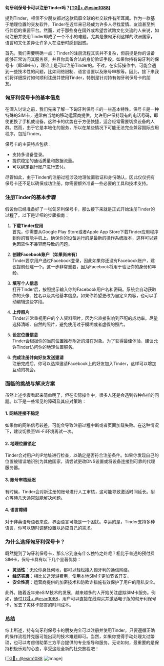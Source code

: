 **匈牙利保号卡可以注册Tinder吗？[[TG💪+ @esim1088](https://t.me/s/esim1088)]**

提到Tinder，相信不少朋友都对这款风靡全球的社交软件有所耳闻。作为一款基于地理位置的交友软件，Tinder在近年来已经成为许多人寻找爱情、友谊甚至旅行伴侣的重要平台。然而，对于那些身在国外或希望尝试跨文化交流的人来说，如何注册并使用Tinder却成了一个不小的难题。尤其是像匈牙利这样的欧洲国家，语言和文化差异让许多人在注册时感到困惑。

首先，我们需要明确一点：Tinder的注册流程其实并不复杂，但前提是你的设备能够正常访问其服务器，并且你具备合法的身份验证手段。如果你持有匈牙利的保号卡（即SIM卡），理论上是可以注册Tinder的。不过，在实际操作中，可能会遇到一些技术性的问题，比如网络限制、语言设置以及账号审核等。因此，接下来我们将详细探讨如何顺利注册并使用Tinder，特别是针对持有匈牙利保号卡的朋友。

### 匈牙利保号卡的基本信息

在深入讨论之前，我们先来了解一下匈牙利保号卡的一些基本特性。保号卡是一种特殊的SIM卡，通常由当地的移动运营商提供，允许用户保持现有的电话号码，即使更换了手机或设备。这种卡的优势在于方便快捷，适合经常需要切换设备的人群。然而，由于它是本地化的服务，所以在某些情况下可能无法完全兼容国际应用程序，包括Tinder。

保号卡的主要特点包括：
- 支持多设备登录。
- 提供稳定的通话质量和数据流量。
- 可以绑定银行账户进行支付。

尽管如此，由于Tinder的注册过程涉及地理位置验证和身份确认，因此仅仅拥有保号卡还不足以确保成功注册。你需要额外准备一些必要的工具和技术支持。

### 注册Tinder的基本步骤

假设你已经准备好了一张匈牙利保号卡，那么接下来就是正式开始注册Tinder的过程了。以下是详细的步骤指南：

1. **下载Tinder应用**  
   首先，你需要从Google Play Store或者Apple App Store下载Tinder应用程序到你的智能手机上。确保你的设备运行的是最新的操作系统版本，这样可以避免因软件不兼容而导致的问题。

2. **创建Facebook账户（如果尚未有）**  
   Tinder要求用户通过Facebook登录，因此如果你还没有Facebook账户，建议提前创建一个。这一步非常重要，因为Facebook将用于验证你的身份和年龄。

3. **填写个人信息**  
   打开Tinder后，按照提示输入你的Facebook用户名和密码。系统会自动获取你的头像、姓名以及其他基本信息。如果你希望更改为自定义内容，也可以手动编辑这些字段。

4. **上传照片**  
   Tinder非常重视用户的个人资料图片，因为它直接影响到匹配的成功率。尽量选择清晰、自然的照片，避免使用过于模糊或者虚假的照片。

5. **设定位置信息**  
   Tinder会根据你的当前位置推荐附近的潜在对象。为了获得最佳体验，建议允许Tinder访问你的地理位置服务。

6. **完成注册并向好友发送邀请**  
   注册完成后，你可以选择邀请Facebook上的好友加入Tinder，这样可以增加互动的机会。

### 面临的挑战与解决方案

虽然上述步骤看起来简单明了，但在实际操作中，很多人还是会遇到各种各样的问题。以下是一些常见的障碍及其应对策略：

#### 1. 网络连接不稳定  
   如果你的网络信号较差，可能会导致注册过程中断或者页面加载失败。在这种情况下，建议切换至Wi-Fi环境再试一次。

#### 2. 地理位置锁定  
   Tinder会对用户的IP地址进行检查，以确定是否符合注册条件。如果你发现自己的位置被错误地识别为其他国家，请尝试更改DNS设置或将设备连接到可靠的代理服务器。

#### 3. 账号审核延迟  
   有时候，Tinder会对新注册的账号进行人工审核，这可能导致激活时间延长。耐心等待几天通常就能解决问题。

#### 4. 语言障碍  
   对于非英语母语者来说，界面语言可能是一个困扰。幸运的是，Tinder支持多种语言，你可以随时调整设置以适应自己的需求。

### 为什么选择匈牙利保号卡？

既然提到了匈牙利保号卡，那么它到底有什么独特之处呢？相比于普通的预付费SIM卡，保号卡具有以下几个显著优势：

- **灵活性**：无论你身处何地，都可以轻松接入匈牙利的通信网络。
- **经济实惠**：相比长途漫游费用，使用本地SIM卡更加节省开支。
- **安全性高**：运营商提供的加密技术和防欺诈措施有效保护了用户的隐私安全。

此外，随着近年来eSIM技术的发展，越来越多的人开始关注虚拟SIM卡服务。例如，通过[TG💪+ @esim1088](https://t.me/s/esim1088)，用户可以直接在线购买并激活电子版的匈牙利保号卡，省去了实体卡邮寄的时间成本。

### 总结

综上所述，持有匈牙利保号卡的朋友完全可以注册并使用Tinder，只要遵循正确的操作流程并克服可能出现的技术难题即可。当然，如果你觉得手动处理太过繁琐，也可以考虑借助第三方平台提供的专业指导和服务。无论如何，最重要的是保持积极乐观的心态，享受这段全新的社交旅程吧！

[[TG💪+ @esim1088](https://t.me/s/esim1088) ![Image](https://i.postimg.cc/4NQfJmqS/Snipaste-2025-05-13-00-14-12.png)]